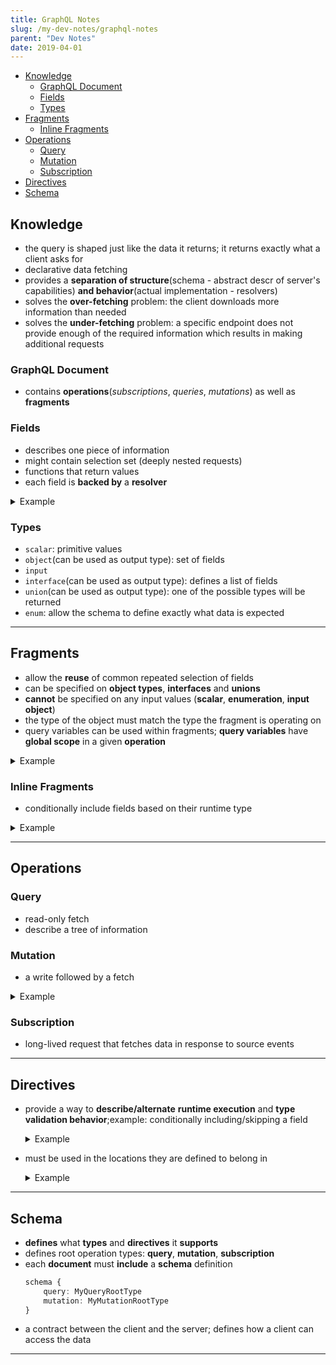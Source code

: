 ```yaml
---
title: GraphQL Notes
slug: /my-dev-notes/graphql-notes
parent: "Dev Notes"
date: 2019-04-01
---
```


- [Knowledge](#knowledge)
  - [GraphQL Document](#graphql-document)
  - [Fields](#fields)
  - [Types](#types)
- [Fragments](#fragments)
  - [Inline Fragments](#inline-fragments)
- [Operations](#operations)
  - [Query](#query)
  - [Mutation](#mutation)
  - [Subscription](#subscription)
- [Directives](#directives)
- [Schema](#schema)

## Knowledge

- the query is shaped just like the data it returns; it returns exactly what a client asks for
- declarative data fetching
- provides a **separation of structure**(schema - abstract descr of server's capabilities) **and behavior**(actual implementation - resolvers)
- solves the **over-fetching** problem: the client downloads more information than needed
- solves the **under-fetching** problem: a specific endpoint does not provide enough of the required information which results in making additional requests

### GraphQL Document

- contains **operations**(*subscriptions*, *queries*, *mutations*) as well as **fragments**

### Fields

- describes one piece of information
- might contain selection set (deeply nested requests)
- functions that return values
- each field is **backed by** a **resolver**

<details>
<summary>Example</summary>
<br>

```typescript
{
    // It can also be given an alias
    andrei: user (id: 4) {
        id
        name
        smallPic: profilePic (size: 64),
        bigPic: profilePic (size: 1024)
    }
}
```

</details>

### Types

- `scalar`: primitive values
- `object`(can be used as output type): set of fields
- `input`
- `interface`(can be used as output type): defines a list of fields
- `union`(can be used as output type): one of the possible types will be returned
- `enum`: allow the schema to define exactly what data is expected

---

## Fragments

- allow the **reuse** of common repeated selection of fields
- can be specified on **object types**, **interfaces** and **unions**
- **cannot** be specified on any input values (**scalar**, **enumeration**, **input object**)
- the type of the object must match the type the fragment is operating on
- query variables can be used within fragments; **query variables** have **global scope** in a given **operation**


<details>
<summary>Example</summary>
<br>

```typescript
query withFragments {
    user (id: 4) {
            friends (first: 10) {
        ...friendsFragment
        }

        mutualFriends (first: 10) {
        ...friendsFragment
        }
    }
}

// `on` - specify the type they apply to
fragment friendsFragment on User {
    id
    name
    ...standardProfilePic
}

fragment standardProfilePic on User {
    profilePic(size: 50)
}
```

</details>

### Inline Fragments

- conditionally include fields based on their runtime type

<details>
<summary>Example</summary>
<br>

```typescript
{
profiles (...) {
    handle
    ... on User {
        friends {
        count
        }
    }
}
}
```

</details>

---

## Operations

### Query

- read-only fetch
- describe a tree of information

### Mutation

- a write followed by a fetch

<details>
<summary>Example</summary>
<br>

Like a blog post then receive the new number of likes

```typescript
{
   mutation {
      likePost (postID: 12345) {
           post {
            likeCount
           }
      }
   }
}
```

</details>

### Subscription

- long-lived request that fetches data in response to source events

---

## Directives

- provide a way to **describe/alternate** **runtime execution** and **type validation behavior**;example: conditionally including/skipping a field

    <details>
    <summary>Example</summary>
    <br>


    ```typescript
    query myQuery ($someVal: Boolean) {
        # Conditional exclusion
        experimentalField @skip(if: $someVal): String
        
        # Conditional inclusion
        anotherField @include(if: $someVal): Int
    }
    ```
    </details>

- must be used in the locations they are defined to belong in

    <details>
    <summary>Example</summary>
    <br>

    ```ts
    directive @example on FIELD

    fragment someFragment on SomeType {
        field @example // FIELD
    }

    // ======

    // Can also annotate field and argument definitions

    directive @example on FIELD_DEFINITION | ARGUMENT_DEFINITION
    
    type SomeType {
        field (arg: Int @example): String @example # FIELD_DEFINITION
    }

    ```

    </details>

---

## Schema

- **defines** what **types** and **directives** it **supports**
- defines root operation types: **query**, **mutation**, **subscription**
- each **document** must **include** a **schema** definition
    ```typescript
    schema {
        query: MyQueryRootType
        mutation: MyMutationRootType
    }
    ```
- a contract between the client and the server; defines how a client can access the data

---
